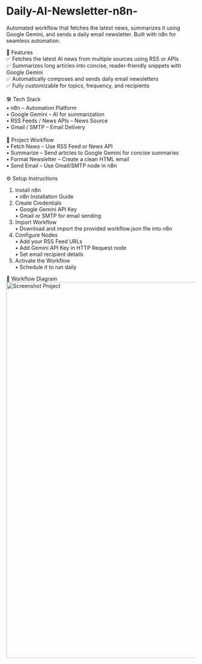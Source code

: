 # Daily-AI-Newsletter-n8n-
Automated workflow that fetches the latest news, summarizes it using Google Gemini, and sends a daily email newsletter. Built with n8n for seamless automation.<br>

🚀 Features<br>
✅ Fetches the latest AI news from multiple sources using RSS or APIs<br>
✅ Summarizes long articles into concise, reader-friendly snippets with Google Gemini<br>
✅ Automatically composes and sends daily email newsletters<br>
✅ Fully customizable for topics, frequency, and recipients<br>
<br>
🛠 Tech Stack<br>
• n8n – Automation Platform<br>
• Google Gemini – AI for summarization<br>
• RSS Feeds / News APIs – News Source<br>
• Gmail / SMTP – Email Delivery<br>
<br>
📂 Project Workflow<br>
• Fetch News – Use RSS Feed or News API<br>
• Summarize – Send articles to Google Gemini for concise summaries<br>
• Format Newsletter – Create a clean HTML email<br>
• Send Email – Use Gmail/SMTP node in n8n<br>
<br>
⚙️ Setup Instructions<br>
1. Install n8n<br>
    • n8n Installation Guide<br>
2. Create Credentials<br>
    • Google Gemini API Key<br>
    • Gmail or SMTP for email sending<br>
3. Import Workflow<br>
    • Download and import the provided workflow.json file into n8n<br>
4. Configure Nodes<br>
    • Add your RSS Feed URLs<br>
    • Add Gemini API Key in HTTP Request node<br>
    • Set email recipient details<br>
5. Activate the Workflow<br>
    • Schedule it to run daily<br>

📸 Workflow Diagram<br>
<img width="1915" height="997" alt="Screenshot Project" src="https://github.com/user-attachments/assets/32e0e7a8-8bff-4374-af1e-fd3d98c33ef0" />
